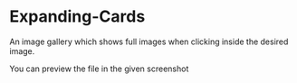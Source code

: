 # Expanding-Cards
An image gallery which shows full images when clicking inside the desired image.

You can preview the file in the given screenshot
